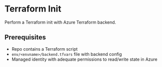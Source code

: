 # Terraform Init

Perform a Terraform init with Azure Terraform backend.

## Prerequisites

- Repo contains a Terraform script
- `env/<envname>/backend.tfvars` file with backend config
- Managed identity with adequate permissions to read/write state in Azure

